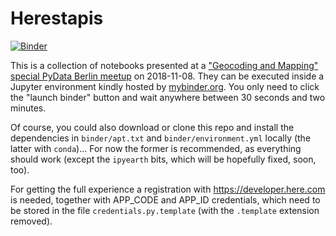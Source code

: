 # Herestapis

[![Binder](https://mybinder.org/badge_logo.svg)](http://mybinder.org/v2/gh/deeplook/herestapis/master?filepath=index.ipynb)

This is a collection of notebooks presented at a ["Geocoding and Mapping" special PyData Berlin meetup](https://www.meetup.com/PyData-Berlin/events/255574946/) on 2018-11-08. They can be executed inside a Jupyter environment kindly hosted by [mybinder.org](mybinder.org). You only need to click the "launch binder" button and wait anywhere between 30 seconds and two minutes.

Of course, you could also download or clone this repo and install the dependencies in `binder/apt.txt` and `binder/environment.yml` locally (the latter with `conda`)... For now the former is recommended, as everything should work (except the `ipyearth` bits, which will be hopefully fixed, soon, too). 

For getting the full experience a registration with https://developer.here.com is needed, together with APP_CODE and APP_ID credentials, which need to be stored in the file `credentials.py.template` (with the `.template` extension removed). 
